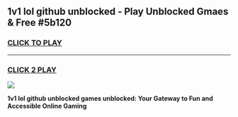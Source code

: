 
## 1v1 lol github unblocked - Play Unblocked Gmaes & Free #5b120
<h3>
<a href="https://news.freeplayer.one?title=1v1_lol_github_unblocked&ref=27F">CLICK TO PLAY</a></h3>
<hr>

<h3>
<a href="https://news.freeplayer.one?title=1v1_lol_github_unblocked&ref=27F">CLICK 2 PLAY</a>
  
</h3>

<a href="https://news.freeplayer.one?title=1v1_lol_github_unblocked&ref=27F/"><img src="https://clearcache.store/games.png"></a>


**1v1 lol github unblocked games unblocked: Your Gateway to Fun and Accessible Online Gaming**
